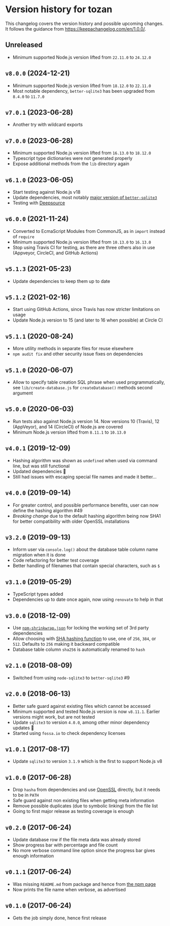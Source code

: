# Version history for tozan

This changelog covers the version history and possible upcoming changes.
It follows the guidance from https://keepachangelog.com/en/1.0.0/.

## Unreleased

- Minimum supported Node.js version lifted from `22.11.0` to `24.12.0`

## `v8.0.0` (2024-12-21)

- Minimum supported Node.js version lifted from `18.12.0` to `22.11.0`
- Most notable dependency, `better-sqlite3` has been upgraded from `8.4.0` to `11.7.0` 

## `v7.0.1` (2023-06-28)

- Another try with wildcard exports

## `v7.0.0` (2023-06-28)

- Minimum supported Node.js version lifted from `16.13.0` to `18.12.0`
- Typescript type dictionaries were not generated properly
- Expose additional methods from the `lib` directory again

## `v6.1.0` (2023-06-05)

- Start testing against Node.js v18
- Update dependencies, most notably [major version of `better-sqlite3`](https://github.com/WiseLibs/better-sqlite3/releases/tag/v8.0.0)
- Testing with [Deepsource](https://app.deepsource.com/gh/paazmaya/tozan/)

## `v6.0.0` (2021-11-24)

- Converted to EcmaScript Modules from CommonJS, as in `import` instead of `require`
- Minimum supported Node.js version lifted from `10.13.0` to `16.13.0`
- Stop using Travis CI for testing, as there are three others also in use (Appveyor, CircleCI, and GitHub Actions)

## `v5.1.3` (2021-05-23)
- Update dependencies to keep them up to date

## `v5.1.2` (2021-02-16)
- Start using GitHub Actions, since Travis has now stricter limitations on usage
- Update Node.js version to 15 (and later to 16 when possible) at Circle CI

## `v5.1.1` (2020-08-24)
- More utility methods in separate files for reuse elsewhere
- `npm audit fix` and other security issue fixes on dependencies

## `v5.1.0` (2020-06-07)
- Allow to specify table creation SQL phrase when used programmatically, see `lib/create-database.js` for `createDatabase()` methods second argument

## `v5.0.0` (2020-06-03)
- Run tests also against Node.js version 14. Now versions 10 (Travis), 12 (AppVeyor), and 14 (CircleCI) of Node.js are covered
- Minimum Node.js version lifted from `8.11.1` to `10.13.0`

## `v4.0.1` (2019-12-09)
- Hashing algorithm was shown as `undefined` when used via command line, but was still functional
- Updated dependencies :tophat:
- Still had issues with escaping special file names and made it better...

## `v4.0.0` (2019-09-14)
- For greater control, and possible performance benefits, user can now define the hashing algorithm #49
- *Breaking change* due to the default hashing algorithm being now SHA1 for better compatibility with older OpenSSL installations

## `v3.2.0` (2019-09-13)
- Inform user via `console.log()` about the database table column name migration when it is done
- Code refactoring for better test coverage
- Better handling of filenames that contain special characters, such as `$`

## `v3.1.0` (2019-05-29)
- TypeScript types added
- Dependencies up to date once again, now using `renovate` to help in that

## `v3.0.0` (2018-12-09)
- Use [`npm-shrinkwrap.json`](https://docs.npmjs.com/files/shrinkwrap.json) for locking the working set of 3rd party dependencies
- Allow choosing with [SHA hashing function](https://en.wikipedia.org/wiki/SHA-2) to use, one of `256`, `384`, or `512`. Defaults to `256` making it backward compatible
- Database table column `sha256` is automatically renamed to `hash`

## `v2.1.0` (2018-08-09)
- Switched from using `node-sqlite3` to `better-sqlite3` #9

## `v2.0.0` (2018-06-13)
- Better safe guard against existing files which cannot be accessed
- Minimum supported and tested Node.js version is now `v8.11.1`. Earlier versions might work, but are not tested
- Update `sqlite3` to version `4.0.0`, among other minor dependency updates :tophat:
- Started using `fossa.io` to check dependency licenses

## `v1.0.1` (2017-08-17)
- Update `sqlite3` to version `3.1.9` which is the first to support Node.js v8

## `v1.0.0` (2017-06-28)
- Drop `hasha` from dependencies and use [OpenSSL](https://www.openssl.org/) directly, but it needs to be in `PATH`
- Safe guard against non existing files when getting meta information
- Remove possible duplicates (due to symbolic linking) from the file list
- Going to first major release as testing coverage is enough

## `v0.2.0` (2017-06-24)
- Update database row if the file meta data was already stored
- Show progress bar with percentage and file count
- No more verbose command line option since the progress bar gives enough information

## `v0.1.1` (2017-06-24)
- Was missing `README.md` from package and hence from [the npm page](https://www.npmjs.com/package/tozan)
- Now prints the file name when verbose, as advertised

## `v0.1.0` (2017-06-24)
- Gets the job simply done, hence first release
